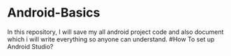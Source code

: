 # Android-Basics
In this repository, I will save my all android project code and also document which i will write everything so anyone can understand.
#How To set up Android Studio? 
